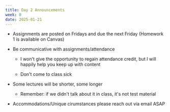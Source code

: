 ```yaml
---
title: Day 2 Announcements
week: 0
date: 2025-01-21
---
```


- Assignments are posted on Fridays and due the next Friday (Homework 1 is available on Canvas)

- Be communicative with assignments/attendance

  - I won't give the opportunity to regain attendance credit, but I will happily help you keep up with content
 
  - Don't come to class sick

 
- Some lectures will be shorter, some longer

  - Remember: if we didn't talk about it in class, it's not test material
 

- Accommodations/Unique cirumstances please reach out via email ASAP
